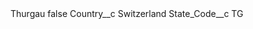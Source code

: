 <?xml version="1.0" encoding="UTF-8"?>
<CustomMetadata xmlns="http://soap.sforce.com/2006/04/metadata" xmlns:xsi="http://www.w3.org/2001/XMLSchema-instance" xmlns:xsd="http://www.w3.org/2001/XMLSchema">
    <label>Thurgau</label>
    <protected>false</protected>
    <values>
        <field>Country__c</field>
        <value xsi:type="xsd:string">Switzerland</value>
    </values>
    <values>
        <field>State_Code__c</field>
        <value xsi:type="xsd:string">TG</value>
    </values>
</CustomMetadata>
